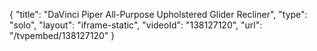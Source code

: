 {
    "title": "DaVinci Piper All-Purpose Upholstered Glider Recliner",
    "type": "solo",
    "layout": "iframe-static",
    "videoId": "138127120",
    "url": "\/tvpembed\/138127120"
}